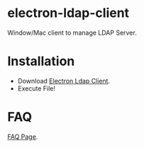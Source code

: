 # electron-ldap-client
Window/Mac client to manage LDAP Server.  

# Installation
- Download [Electron Ldap Client](https://github.com/MJCheon/electron-ldap-client/releases).
- Execute File!

# FAQ
[FAQ Page](https://github.com/MJCheon/electron-ldap-client/wiki#faq).
